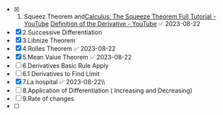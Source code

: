 - [x] 1. Squeez Theorem and[Calculus: The Squeeze Theorem Full Tutorial - YouTube](https://www.youtube.com/watch?v=uh6OO1738ts&ab_channel=TheMathSorcerer) [Definition of the Derivative - YouTube](https://www.youtube.com/watch?v=-aTLjoDT1GQ&ab_channel=TheOrganicChemistryTutor) ✅ 2023-08-22
- [x] 2.Successive Differentiation 
- [x] 3.Libnize Theorem 
- [x] 4.Rolles Theorem ✅ 2023-08-22
- [x] 5.Mean Value Theorem ✅ 2023-08-22
- [ ] 6.Derivatives Basic Rule Apply
- [ ] 6.1 Derivatives to Find Limit
- [x] 7.La hospital ✅ 2023-08-22\\\
- [ ] 8.Application of Differentiation ( Increasing and Decreasing) 
- [ ] 9.Rate of changes
- [ ] 